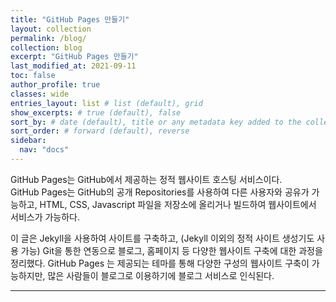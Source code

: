 ```yaml
---
title: "GitHub Pages 만들기"
layout: collection
permalink: /blog/
collection: blog
excerpt: "GitHub Pages 만들기"
last_modified_at: 2021-09-11
toc: false
author_profile: true
classes: wide
entries_layout: list # list (default), grid
show_excerpts: # true (default), false
sort_by: # date (default), title or any metadata key added to the collection's documents
sort_order: # forward (default), reverse
sidebar:
  nav: "docs"
---
```


GitHub Pages는 GitHub에서 제공하는 정적 웹사이트 호스팅 서비스이다.  
GitHub Pages는 GitHub의 공개 Repositories를 사용하여 다른 사용자와 공유가 가능하고, HTML, CSS, Javascript 파일을 저장소에 올리거나 빌드하여 웹사이트에서 서비스가 가능하다.

이 글은 Jekyll을 사용하여 사이트를 구축하고,
(Jekyll 이외의 정적 사이트 생성기도 사용 가능) Git을 통한 연동으로 블로그, 홈페이지 등 다양한 웹사이트 구축에 대한 과정을 정리했다.
GitHub Pages 는 제공되는 테마를 통해 다양한 구성의 웹사이트 구축이 가능하지만, 많은 사람들이 블로그로 이용하기에 블로그 서비스로 인식된다.


---
